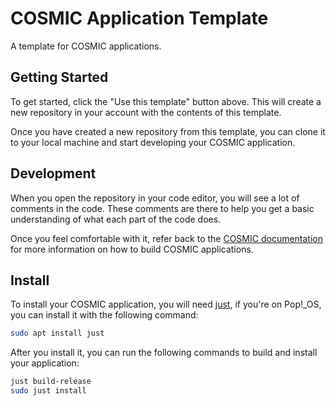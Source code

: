 # COSMIC Application Template

A template for COSMIC applications.

## Getting Started

To get started, click the "Use this template" button above. This will create a new repository in your account with the contents of this template.

Once you have created a new repository from this template, you can clone it to your local machine and start developing your COSMIC application.

## Development

When you open the repository in your code editor, you will see a lot of comments in the code. These comments are there to help you get a basic understanding of what each part of the code does.

Once you feel comfortable with it, refer back to the [COSMIC documentation](https://pop-os.github.io/libcosmic/cosmic/) for more information on how to build COSMIC applications.

## Install

To install your COSMIC application, you will need [just](https://github.com/casey/just), if you're on Pop!\_OS, you can install it with the following command:

```sh
sudo apt install just
```

After you install it, you can run the following commands to build and install your application:

```sh
just build-release
sudo just install
```
